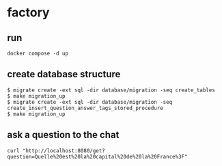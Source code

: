 # factory

## run
``` 
docker compose -d up
```

## create database structure
```
$ migrate create -ext sql -dir database/migration -seq create_tables
$ make migration_up
$ migrate create -ext sql -dir database/migration -seq create_insert_question_answer_tags_stored_procedure
$ make migration_up
```

## ask a question to the chat
```
curl "http://localhost:8080/get?question=Quelle%20est%20la%20capital%20de%20la%20France%3F"
```

